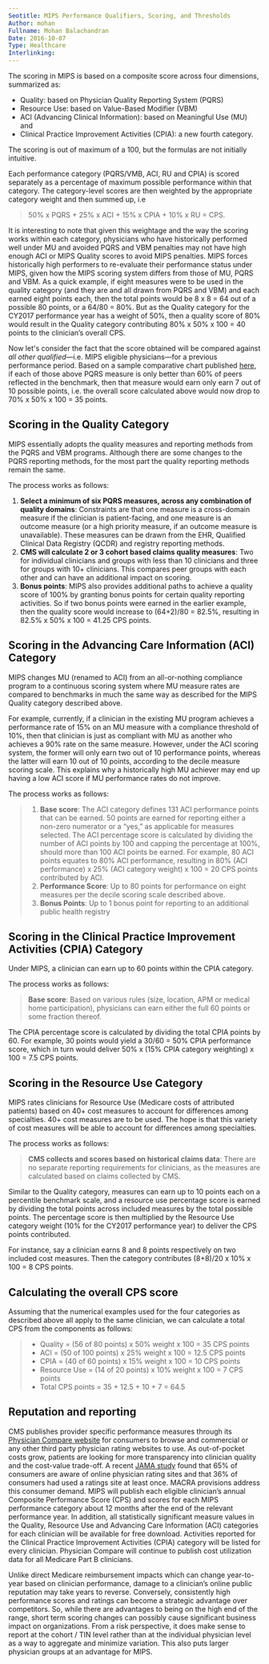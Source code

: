 ```yaml
---
Seotitle: MIPS Performance Qualifiers, Scoring, and Thresholds
Author: mohan
Fullname: Mohan Balachandran
Date: 2016-10-07
Type: Healthcare
Interlinking:
---
```

The scoring in MIPS is based on a composite score across four dimensions, summarized as:

- Quality: based on Physician Quality Reporting System (PQRS)
- Resource Use: based on Value-Based Modifier (VBM)
- ACI (Advancing Clinical Information): based on Meaningful Use (MU) and
- Clinical Practice Improvement Activities (CPIA): a new fourth category.

The scoring is out of maximum of a 100, but the formulas are not initially intuitive.

Each performance category (PQRS/VMB, ACI, RU and CPIA) is scored separately as a percentage of maximum possible performance within that category. The category-level scores are then weighted by the appropriate category weight and then summed up, i.e

> 50% x PQRS + 25% x ACI + 15% x CPIA + 10% x RU = CPS.

It is interesting to note that given this weightage and the way the scoring works within each category, physicians who have historically performed well under MU and avoided PQRS and VBM penalties may not have high enough ACI or MIPS Quality scores to avoid MIPS penalties. MIPS forces historically high performers to re-evaluate their performance status under MIPS, given how the MIPS scoring system differs from those of MU, PQRS and VBM. As a quick example, if eight measures were to be used in the quality category (and they are and all drawn from PQRS and VBM) and each earned eight points each, then the total points would be 8 x 8 = 64 out of a possible 80 points, or a 64/80 = 80%. But as the Quality category for the CY2017 performance year has a weight of 50%, then a quality score of 80% would result in the Quality category contributing 80% x 50% x 100 = 40 points to the clinician’s overall CPS.

Now let's consider the fact that the score obtained will be compared against *all other qualified*—i.e. MIPS eligible physicians—for a previous performance period. Based on a sample comparative chart published [here](https://www.federalregister.gov/documents/2016/05/09/2016-10032/medicare-program-merit-based-incentive-payment-system-mips-and-alternative-payment-model-apm#h-78), if each of those above PQRS measure is only better than 60% of peers reflected in the benchmark, then that measure would earn only earn 7 out of 10 possible points, i.e. the overall score calculated above would now drop to 70% x 50% x 100 = 35 points.

## Scoring in the Quality Category

MIPS essentially adopts the quality measures and reporting methods from the PQRS and VBM programs. Although there are some changes to the PQRS reporting methods, for the most part the quality reporting methods remain the same.

The process works as follows:

1. **Select a minimum of six PQRS measures, across any combination of quality domains**: Constraints are that one measure is a cross-domain measure if the clinician is patient-facing, and one measure is an outcome measure (or a high priority measure, if an outcome measure is unavailable). These measures can be drawn from the EHR, Qualified Clinical Data Registry (QCDR) and registry reporting methods.
2. **CMS will calculate 2 or 3 cohort based claims quality measures**: Two for individual clinicians and groups with less than 10 clinicians and three for groups with 10+ clinicians. This compares peer groups with each other and can have an additional impact on scoring.
3. **Bonus points**: MIPS also provides additional paths to achieve a quality score of 100% by granting bonus points for certain quality reporting activities. So if two bonus points were earned in the earlier example, then the quality score would increase to (64+2)/80 = 82.5%, resulting in 82.5% x 50% x 100 = 41.25 CPS points.

## Scoring in the Advancing Care Information (ACI) Category

MIPS changes MU (renamed to ACI) from an all-or-nothing compliance program to a continuous scoring system where MU measure rates are compared to benchmarks in much the same way as described for the MIPS Quality category described above.

For example, currently, if a clinician in the existing MU program achieves a performance rate of 15% on an MU measure with a compliance threshold of 10%, then that clinician is just as compliant with MU as another who achieves a 90% rate on the same measure. However, under the ACI scoring system, the former will only earn two out of 10 performance points, whereas the latter will earn 10 out of 10 points, according to the decile measure scoring scale. This explains why a historically high MU achiever may end up having a low ACI score if MU performance rates do not improve.

The process works as follows:

> 1. **Base score**:  The ACI category defines 131 ACI performance points that can be earned. 50 points are earned for reporting either a non-zero numerator or a “yes,” as applicable for measures selected. The ACI percentage score is calculated by dividing the number of ACI points by 100 and capping the percentage at 100%, should more than 100 ACI points be earned. For example, 80 ACI points equates to 80% ACI performance, resulting in 80% (ACI performance) x 25% (ACI category weight) x 100 = 20 CPS points contributed by ACI.
> 2. **Performance Score**: Up to 80 points for performance on eight measures per the decile scoring scale described above.
> 3. **Bonus Points**: Up to 1 bonus point for reporting to an additional public health registry

## Scoring in the Clinical Practice Improvement Activities (CPIA) Category

Under MIPS, a clinician can earn up to 60 points within the CPIA category.

The process works as follows:

> **Base score**: Based on various rules (size, location, APM or medical home participation), physicians can earn either the full 60 points or some fraction thereof.

The CPIA percentage score is calculated by dividing the total CPIA points by 60. For example, 30 points would yield a 30/60 = 50% CPIA performance score, which in turn would deliver 50% x (15% CPIA category weighting) x 100 = 7.5 CPS points.

## Scoring in the Resource Use Category

MIPS rates clinicians for Resource Use (Medicare costs of attributed patients) based on 40+ cost measures to account for differences among specialties. 40+ cost measures are to be used. The hope is that this variety of cost measures will be able to account for differences among specialties.

The process works as follows:

> **CMS collects and scores based on historical claims data**: There are no separate reporting requirements for clinicians, as the measures are calculated based on claims collected by CMS.

Similar to the Quality category, measures can earn up to 10 points each on a percentile benchmark scale, and a resource use percentage score is earned by dividing the total points across included measures by the total possible points. The percentage score is then multiplied by the Resource Use category weight (10% for the CY2017 performance year) to deliver the CPS points contributed.

For instance, say a clinician earns 8 and 8 points respectively on two included cost measures. Then the category contributes (8+8)/20 x 10% x 100 = 8 CPS points.

## Calculating the overall CPS score

Assuming that the numerical examples used for the four categories as described above all apply to the same clinician, we can calculate a total CPS from the components as follows:

> - Quality = (56 of 80 points) x 50% weight x 100 = 35 CPS points
> - ACI = (50 of 100 points) x 25% weight x 100 = 12.5 CPS points
> - CPIA = (40 of 60 points) x 15% weight x 100 = 10 CPS points
> - Resource Use = (14 of 20 points) x 10% weight x 100 = 7 CPS points
> - Total CPS points = 35 + 12.5 + 10 + 7 = 64.5

## Reputation and reporting

CMS publishes provider specific performance measures through its [Physician Compare website](https://www.medicare.gov/physiciancompare/search.html) for consumers to browse and commercial or any other third party physician rating websites to use. As out-of-pocket costs grow, patients are looking for more transparency into clinician quality and the cost-value trade-off. A recent [JAMA study](http://jama.jamanetwork.com/article.aspx?articleid=1829975) found that 65% of consumers are aware of online physician rating sites and that 36% of consumers had used a ratings site at least once. MACRA provisions address this consumer demand. MIPS will publish each eligible clinician’s annual Composite Performance Score (CPS) and scores for each MIPS performance category about 12 months after the end of the relevant performance year. In addition, all statistically significant measure values in the Quality, Resource Use and Advancing Care Information (ACI) categories for each clinician will be available for free download. Activities reported for the Clinical Practice Improvement Activities (CPIA) category will be listed for every clinician. Physician Compare will continue to publish cost utilization data for all Medicare Part B clinicians.

Unlike direct Medicare reimbursement impacts which can change year-to-year based on clinician performance, damage to a clinician’s online public reputation may take years to reverse. Conversely, consistently high performance scores and ratings can become a strategic advantage over competitors. So, while there are advantages to being on the high end of the range, short term scoring changes can possibly cause significant business impact on organizations. From a risk perspective, it does make sense to report at the cohort / TIN level rather than at the individual physician level as a way to aggregate and minimize variation. This also puts larger physician groups at an advantage for MIPS.
